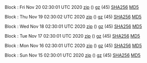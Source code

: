 Block : Fri Nov 20 02:30:01 UTC 2020 [zip](https://files.01coin.io/mainnet/2020-11-20/bootstrap.dat.zip) () [gz](https://files.01coin.io/mainnet/2020-11-20/bootstrap.dat.tar.gz) (45) [SHA256](https://files.01coin.io/mainnet/2020-11-20/sha256.txt) [MD5](https://files.01coin.io/mainnet/2020-11-20/md5.txt)

Block : Thu Nov 19 02:30:02 UTC 2020 [zip](https://files.01coin.io/mainnet/2020-11-19/bootstrap.dat.zip) () [gz](https://files.01coin.io/mainnet/2020-11-19/bootstrap.dat.tar.gz) (45) [SHA256](https://files.01coin.io/mainnet/2020-11-19/sha256.txt) [MD5](https://files.01coin.io/mainnet/2020-11-19/md5.txt)

Block : Wed Nov 18 02:30:01 UTC 2020 [zip](https://files.01coin.io/mainnet/2020-11-18/bootstrap.dat.zip) () [gz](https://files.01coin.io/mainnet/2020-11-18/bootstrap.dat.tar.gz) (45) [SHA256](https://files.01coin.io/mainnet/2020-11-18/sha256.txt) [MD5](https://files.01coin.io/mainnet/2020-11-18/md5.txt)

Block : Tue Nov 17 02:30:01 UTC 2020 [zip](https://files.01coin.io/mainnet/2020-11-17/bootstrap.dat.zip) () [gz](https://files.01coin.io/mainnet/2020-11-17/bootstrap.dat.tar.gz) (45) [SHA256](https://files.01coin.io/mainnet/2020-11-17/sha256.txt) [MD5](https://files.01coin.io/mainnet/2020-11-17/md5.txt)

Block : Mon Nov 16 02:30:01 UTC 2020 [zip](https://files.01coin.io/mainnet/2020-11-16/bootstrap.dat.zip) () [gz](https://files.01coin.io/mainnet/2020-11-16/bootstrap.dat.tar.gz) (45) [SHA256](https://files.01coin.io/mainnet/2020-11-16/sha256.txt) [MD5](https://files.01coin.io/mainnet/2020-11-16/md5.txt)

Block : Sun Nov 15 02:30:01 UTC 2020 [zip](https://files.01coin.io/mainnet/2020-11-15/bootstrap.dat.zip) () [gz](https://files.01coin.io/mainnet/2020-11-15/bootstrap.dat.tar.gz) (45) [SHA256](https://files.01coin.io/mainnet/2020-11-15/sha256.txt) [MD5](https://files.01coin.io/mainnet/2020-11-15/md5.txt)
